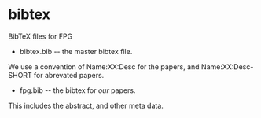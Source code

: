 bibtex
======

BibTeX files for FPG

 * bibtex.bib -- the master bibtex file.

We use a convention of Name:XX:Desc for the papers,
and Name:XX:Desc-SHORT for abrevated papers.

 * fpg.bib -- the bibtex for *our* papers.

This includes the abstract, and other meta data.





